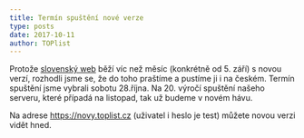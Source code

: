 ```yaml
---
title: Termín spuštění nové verze
type: posts
date: 2017-10-11
author: TOPlist
---
```

Protože [slovenský web](https://www.toplist.sk/) běží víc než měsíc (konkrétně od 5. září) s novou verzí, rozhodli jsme se, že do toho praštíme a pustíme ji i na českém. Termín spuštění jsme vybrali sobotu 28.října. Na 20. výročí spuštění našeho serveru, které případá na listopad, tak už budeme v novém hávu.

Na adrese https://novy.toplist.cz (uživatel i heslo je test) můžete novou verzi vidět hned.